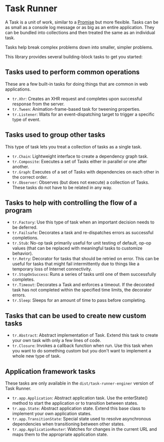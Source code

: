 # Task Runner

A Task is a unit of work, similar to a [Promise](https://developer.mozilla.org/en-US/docs/Web/JavaScript/Reference/Global_Objects/Promise) but more flexible. Tasks can be as small as a console log message or as big as an entire application. They can be bundled into collections and then treated the same as an individual task.

Tasks help break complex problems down into smaller, simpler problems.

This library provides several building-block tasks to get you started:

## Tasks used to perform common operations

These are a few built-in tasks for doing things that are common in web applications.

* `tr.Xhr`: Creates an XHR request and completes upon successful response from the server.
* `tr.Tween`: Animation-frame-based task for tweening properties.
* `tr.Listener`: Waits for an event-dispatching target to trigger a specific type of event.

## Tasks used to group other tasks

This type of task lets you treat a collection of tasks as a single task.

* `tr.Chain`: Lightweight interface to create a dependency graph task.
* `tr.Composite`: Executes a set of Tasks either in parallel or one after another.
* `tr.Graph`: Executes of a set of Tasks with dependencies on each other in the correct order.
* `tr.Observer`: Observes (but does not execute) a collection of Tasks. These tasks do not have to be related in any way.

## Tasks to help with controlling the flow of a program

* `tr.Factory`: Use this type of task when an important decision needs to be deferred.
* `tr.Failsafe`: Decorates a task and re-dispatches errors as successful completions.
* `tr.Stub`: No-op task primarily useful for unit testing of default, op-op values (that can be replaced with meaningful tasks to customize behavior).
* `tr.Retry`: Decorator for tasks that should be retried on error. This can be useful for tasks that might fail intermittently due to things like a temporary loss of Internet connectivity.
* `tr.StopOnSuccess`: Runs a series of tasks until one of them successfully completes.
* `tr.Timeout`: Decorates a Task and enforces a timeout. If the decorated task has not completed within the specified time limits, the decorator errors.
* `tr.Sleep`: Sleeps for an amount of time to pass before completing.

## Tasks that can be used to create new custom tasks

* `tr.Abstract`: Abstract implementation of Task. Extend this task to create your own task with only a few lines of code.
* `tr.Closure`: Invokes a callback function when run. Use this task when you want to do something custom but you don't want to implement a whole new type of task.

## Application framework tasks

These tasks are only available in the `dist/task-runner-enginer` version of Task Runner.

* `tr.app.Application`: Abstract application task. Use the enterState() method to start the application or to transition between states.
* `tr.app.State`: Abstract application state. Extend this base class to implement your own application states.
* `tr.app.TransitionState`: Special state used to resolve asynchronous dependencies when transitioning between other states.
* `tr.app.ApplicationRouter`: Watches for changes in the current URL and maps them to the appropriate application state. 